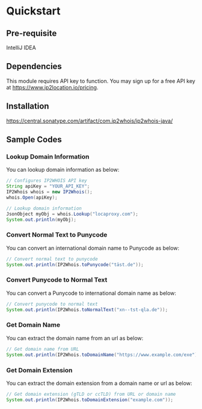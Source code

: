 # Quickstart

## Pre-requisite
IntelliJ IDEA

## Dependencies

This module requires API key to function. You may sign up for a free API key at <https://www.ip2location.io/pricing>.

## Installation

https://central.sonatype.com/artifact/com.ip2whois/ip2whois-java/

## Sample Codes

### Lookup Domain Information

You can lookup domain information as below:

```java
// Configures IP2WHOIS API key
String apiKey = "YOUR_API_KEY";
IP2Whois whois = new IP2Whois();
whois.Open(apiKey);

// Lookup domain information
JsonObject myObj = whois.Lookup("locaproxy.com");
System.out.println(myObj);
```

### Convert Normal Text to Punycode

You can convert an international domain name to Punycode as below:

```java
// Convert normal text to punycode
System.out.println(IP2Whois.toPunycode("täst.de"));
```

### Convert Punycode to Normal Text

You can convert a Punycode to international domain name as below:

```java
// Convert punycode to normal text
System.out.println(IP2Whois.toNormalText("xn--tst-qla.de"));
```

### Get Domain Name

You can extract the domain name from an url as below:

```java
// Get domain name from URL
System.out.println(IP2Whois.toDomainName("https://www.example.com/exe"));
```

### Get Domain Extension

You can extract the domain extension from a domain name or url as below:

```java
// Get domain extension (gTLD or ccTLD) from URL or domain name
System.out.println(IP2Whois.toDomainExtension("example.com"));
```